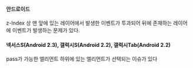 #### 안드로이드

z-Index 상 맨 앞에 있는 레이어에서 발생한 이벤트가 투과되어 뒤에 존재하는 레이어에 이벤트가 발생하는 문제가 있다.

#### 넥서스S(Android 2.3), 갤럭시S(Android 2.2), 갤럭시Tab(Android 2.2)

pass가 가능한 엘리먼트 하위에 있는 엘리먼트가 선택되는 이슈가 있다